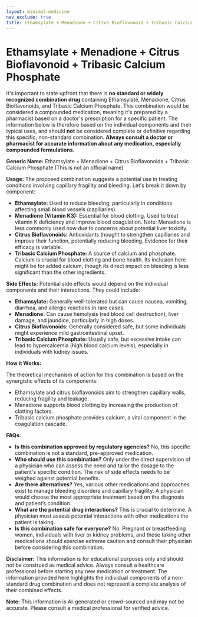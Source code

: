 ```yaml
---
layout: minimal-medicine
nav_exclude: true
title: Ethamsylate + Menadione + Citrus Bioflavonoid + Tribasic Calcium Phosphate
---
```


# Ethamsylate + Menadione + Citrus Bioflavonoid + Tribasic Calcium Phosphate

It's important to state upfront that there is **no standard or widely recognized combination drug** containing Ethamsylate, Menadione, Citrus Bioflavonoids, and Tribasic Calcium Phosphate.  This combination would be considered a compounded medication, meaning it's prepared by a pharmacist based on a doctor's prescription for a specific patient.  The information below is therefore based on the individual components and their typical uses, and should **not** be considered complete or definitive regarding this specific, non-standard combination.  **Always consult a doctor or pharmacist for accurate information about any medication, especially compounded formulations.**


**Generic Name:**  Ethamsylate + Menadione + Citrus Bioflavonoids + Tribasic Calcium Phosphate (This is not an official name)

**Usage:** The proposed combination suggests a potential use in treating conditions involving capillary fragility and bleeding.  Let's break it down by component:

* **Ethamsylate:** Used to reduce bleeding, particularly in conditions affecting small blood vessels (capillaries).
* **Menadione (Vitamin K3):**  Essential for blood clotting.  Used to treat vitamin K deficiency and improve blood coagulation.  Note: Menadione is less commonly used now due to concerns about potential liver toxicity.
* **Citrus Bioflavonoids:**  Antioxidants thought to strengthen capillaries and improve their function, potentially reducing bleeding.  Evidence for their efficacy is variable.
* **Tribasic Calcium Phosphate:** A source of calcium and phosphate. Calcium is crucial for blood clotting and bone health.  Its inclusion here might be for added calcium, though its direct impact on bleeding is less significant than the other ingredients.


**Side Effects:** Potential side effects would depend on the individual components and their interactions.  They could include:

* **Ethamsylate:**  Generally well-tolerated but can cause nausea, vomiting, diarrhea, and allergic reactions in rare cases.
* **Menadione:**  Can cause hemolysis (red blood cell destruction), liver damage, and jaundice, particularly in high doses.
* **Citrus Bioflavonoids:**  Generally considered safe, but some individuals might experience mild gastrointestinal upset.
* **Tribasic Calcium Phosphate:** Usually safe, but excessive intake can lead to hypercalcemia (high blood calcium levels), especially in individuals with kidney issues.

**How it Works:**

The theoretical mechanism of action for this combination is based on the synergistic effects of its components:

* Ethamsylate and citrus bioflavonoids aim to strengthen capillary walls, reducing fragility and leakage.
* Menadione supports blood clotting by increasing the production of clotting factors.
* Tribasic calcium phosphate provides calcium, a vital component in the coagulation cascade.

**FAQs:**

* **Is this combination approved by regulatory agencies?** No, this specific combination is not a standard, pre-approved medication.
* **Who should use this combination?** Only under the direct supervision of a physician who can assess the need and tailor the dosage to the patient's specific condition.  The risk of side effects needs to be weighed against potential benefits.
* **Are there alternatives?** Yes, various other medications and approaches exist to manage bleeding disorders and capillary fragility. A physician would choose the most appropriate treatment based on the diagnosis and patient’s condition.
* **What are the potential drug interactions?** This is crucial to determine. A physician must assess potential interactions with other medications the patient is taking.
* **Is this combination safe for everyone?** No.  Pregnant or breastfeeding women, individuals with liver or kidney problems, and those taking other medications should exercise extreme caution and consult their physician before considering this combination.


**Disclaimer:** This information is for educational purposes only and should not be construed as medical advice. Always consult a healthcare professional before starting any new medication or treatment.  The information provided here highlights the individual components of a non-standard drug combination and does not represent a complete analysis of their combined effects.


**Note:** This information is AI-generated or crowd-sourced and may not be accurate. Please consult a medical professional for verified advice.